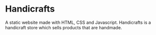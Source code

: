 # Handicrafts
A static website made with HTML, CSS and Javascript. Handicrafts is a handicraft store which sells products that are handmade.
